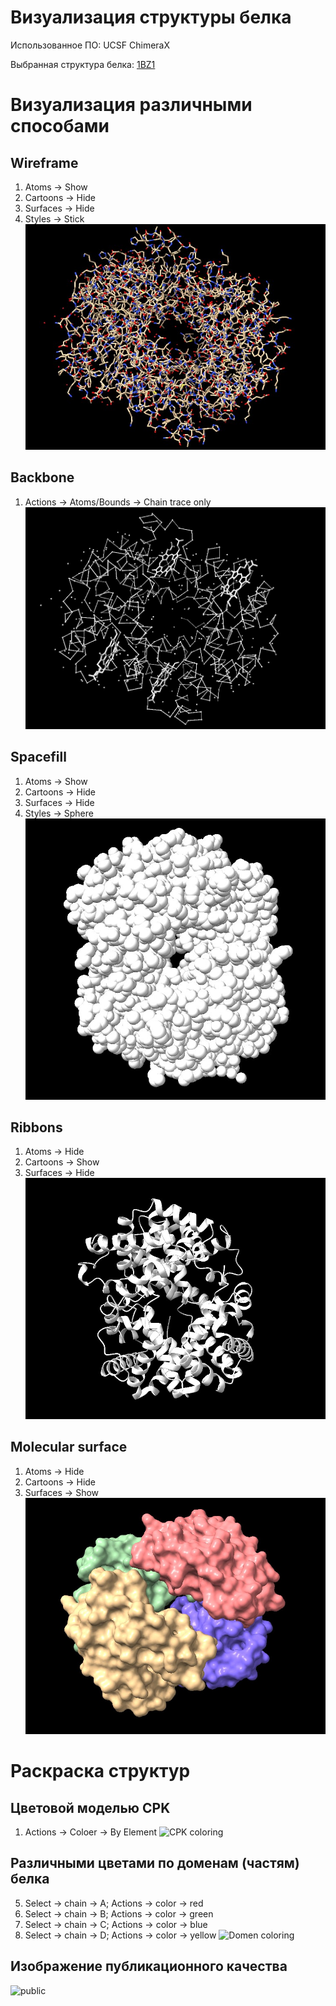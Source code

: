 # Визуализация структуры белка

Использованное ПО: UCSF ChimeraX

Выбранная структура белка: [1BZ1](https://www.rcsb.org/structure/1BZ1)

# Визуализация различными способами

## Wireframe

1. Atoms -> Show
2. Cartoons -> Hide
3. Surfaces -> Hide
4. Styles -> Stick
   ![Wireframe](/wireframes.jpg)

## Backbone

1. Actions -> Atoms/Bounds -> Chain trace only
   ![Backbone](/backbone.jpg)

## Spacefill

1. Atoms -> Show
2. Cartoons -> Hide
3. Surfaces -> Hide
4. Styles -> Sphere
   ![Spacefill](/spacefill.jpg)

## Ribbons

1. Atoms -> Hide
2. Cartoons -> Show
3. Surfaces -> Hide
   ![Ribbons](/ribbons.jpg)

## Molecular surface

1. Atoms -> Hide
2. Cartoons -> Hide
3. Surfaces -> Show
   ![Molecular surface](/molecular-surface.jpg)

# Раскраска структур

## Цветовой моделью CPK

1. Actions -> Coloer -> By Element
   ![CPK coloring](/cpk-coloring.png)

## Различными цветами по доменам (частям) белка

5. Select -> chain -> A; Actions -> color -> red
6. Select -> chain -> B; Actions -> color -> green
7. Select -> chain -> C; Actions -> color -> blue
8. Select -> chain -> D; Actions -> color -> yellow
   ![Domen coloring](/domen-coloring.png)

## Изображение публикационного качества

![public](/image.png)
